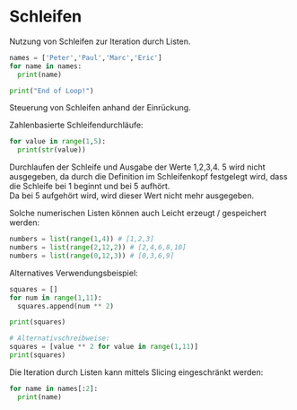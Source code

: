 # Schleifen

Nutzung von Schleifen zur Iteration durch Listen.

```Python
names = ['Peter','Paul','Marc','Eric']
for name in names:
  print(name)

print("End of Loop!")
```

Steuerung von Schleifen anhand der Einrückung.

Zahlenbasierte Schleifendurchläufe:

```Python
for value in range(1,5):
  print(str(value))
```

Durchlaufen der Schleife und Ausgabe der Werte 1,2,3,4.
5 wird nicht ausgegeben, da durch die Definition im Schleifenkopf festgelegt wird, dass die Schleife bei 1 beginnt und bei 5 aufhört.  
Da bei 5 aufgehört wird, wird dieser Wert nicht mehr ausgegeben.

Solche numerischen Listen können auch Leicht erzeugt / gespeichert werden:

```Python
numbers = list(range(1,4)) # [1,2,3]
numbers = list(range(2,12,2)) # [2,4,6,8,10]
numbers = list(range(0,12,3)) # [0,3,6,9]  
```

Alternatives Verwendungsbeispiel:

```Python
squares = []
for num in range(1,11):
  squares.append(num ** 2)

print(squares)

# Alternativschreibweise:
squares = [value ** 2 for value in range(1,11)]
print(squares)
```

Die Iteration durch Listen kann mittels Slicing eingeschränkt werden:

```Python
for name in names[:2]:
  print(name)
```
